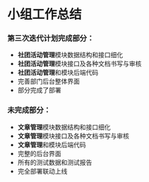 # 小组工作总结

### 第三次迭代计划完成部分：

- **社团活动管理**模块数据结构和接口细化
- **社团活动管理**模块接口及各种文档书写与审核
- **社团活动管理**和模块后端代码
- 完善部门后台整体界面
- 部分完成了部署

### 未完成部分：

- **文章管理**模块数据结构和接口细化
- **文章管理**模块接口及各种文档书写与审核
- **文章管理**和模块后端代码
- 完整的后台界面
- 所有的测试数据和测试报告
- 完全部署联动上线
